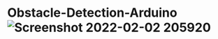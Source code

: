 # Obstacle-Detection-Arduino![Screenshot 2022-02-02 205920](https://user-images.githubusercontent.com/91489931/163597228-fa4cd6de-7bd6-430b-ab5f-791df9b0c20e.png)

